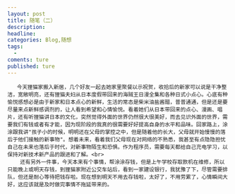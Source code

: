 ```yaml
---
layout: post
title: 随笔（二）
description:
headline:
categories: Blog,随想
tags:
  -
coments: ture
published: ture
--- 
```


       今天狸猫家搬入新居，几个好友一起去她家里聚餐以示祝贺，收拾后的新家可以说是干净整洁，宽敞明亮，还有狸猫夫妇从日本度假带回来的海贼王日漫全集和各种日式小点心。心底有种愉悦感想必是由于新家和日本点心的新鲜，生活的常态是柴米油盐酱醋，普普通通，但是还是要尽量来点新鲜感调剂的，让人看到希望和心情愉悦。看着她们从日本带回来的点心、漫画、唱片，还有听狸猫讲日本的文化，突然觉得外面的世界仍然很大很美好，而去见识外面的世界，需要我们有钱或者有才能，因为现阶段的我真的很需要好好提高自身的水平和品味。回家路上，涂涂跟我讲"孩子小的时候，明明还在父母的掌控之中，但是随着他的长大，父母就开始慢慢的落后于他们接触的新事物"。想着未来，看着我们父母现在对网络的不熟悉，我甚至有点隐隐担忧自己在未来也落后于时代，对新事物陌生和恐惧。作为程序员，需要每天都给自己充电学习，以保持对新技术新产品的跟进和了解。<br>
        还有另外一件事，今天本来有个事情，帮涂涂存钱，但是上午学校存取款机在维修，所以只能晚上或明天存钱，到狸猫家附近公交车站后，看到一家建设银行，我犹豫了下，尽管需要排队，但还是耐心等待把钱存啦。现在想到明天不用去存钱啦，太好了，不用劳累了，心情瞬间大好，这应该就是及时做完事情不拖延带来的。
